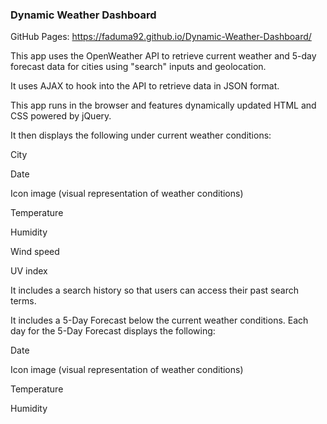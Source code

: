 ### Dynamic Weather Dashboard

GitHub Pages:  https://faduma92.github.io/Dynamic-Weather-Dashboard/

This app uses the OpenWeather API to retrieve current weather and 5-day forecast data for cities using "search" inputs and geolocation.

It uses AJAX to hook into the API to retrieve data in JSON format.


This app runs in the browser and features dynamically updated HTML and CSS powered by jQuery.


It then displays the following under current weather conditions:


City


Date


Icon image (visual representation of weather conditions)


Temperature


Humidity


Wind speed


UV index




It includes a search history so that users can access their past search terms.


It includes a 5-Day Forecast below the current weather conditions. Each day for the 5-Day Forecast displays the following:


Date


Icon image (visual representation of weather conditions)


Temperature


Humidity
